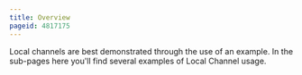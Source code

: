 ```yaml
---
title: Overview
pageid: 4817175
---
```


Local channels are best demonstrated through the use of an example. In the sub-pages here you'll find several examples of Local Channel usage.

